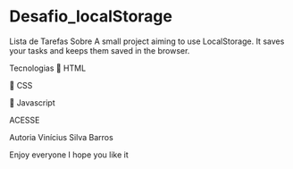 # Desafio_localStorage
Lista de Tarefas
Sobre
A small project aiming to use LocalStorage. It saves your tasks and keeps them saved in the browser.

Tecnologias
🎯 HTML

🎯 CSS

🎯 Javascript

ACESSE



Autoria
Vinícius Silva Barros

Enjoy everyone I hope you like it
